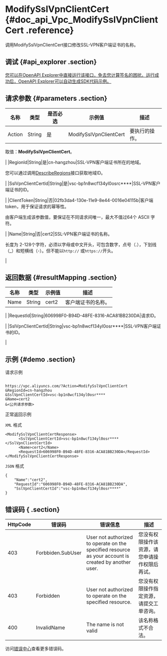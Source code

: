 # ModifySslVpnClientCert {#doc_api_Vpc_ModifySslVpnClientCert .reference}

调用ModifySslVpnClientCert接口修改SSL-VPN客户端证书的名称。

## 调试 {#api_explorer .section}

[您可以在OpenAPI Explorer中直接运行该接口，免去您计算签名的困扰。运行成功后，OpenAPI Explorer可以自动生成SDK代码示例。](https://api.aliyun.com/#product=Vpc&api=ModifySslVpnClientCert&type=RPC&version=2016-04-28)

## 请求参数 {#parameters .section}

|名称|类型|是否必选|示例值|描述|
|--|--|----|---|--|
|Action|String|是|ModifySslVpnClientCert|要执行的操作。

 取值：**ModifySslVpnClientCert**。

 |
|RegionId|String|是|cn-hangzhou|SSL-VPN客户端证书所在的地域。

 您可以通过调用[DescribeRegions](~~36063~~)接口获取地域ID。

 |
|SslVpnClientCertId|String|是|vsc-bp1n8wcf134yl0osrc\*\*\*\*|SSL-VPN客户端证书的ID。

 |
|ClientToken|String|否|02fb3da4-130e-11e9-8e44-0016e04115b|客户端token，用于保证请求的幂等性。

 由客户端生成该参数值，要保证在不同请求间唯一，最大不值过64个 ASCII 字符。

 |
|Name|String|否|cert2|SSL-VPN客户端证书的名称。

 长度为 2-128个字符，必须以字母或中文开头，可包含数字，点号（.），下划线（\_）和短横线（-）。但不能以`http://` 或`https://`开头。

 |

## 返回数据 {#resultMapping .section}

|名称|类型|示例值|描述|
|--|--|---|--|
|Name|String|cert2|客户端证书的名称。

 |
|RequestId|String|606998F0-B94D-48FE-8316-ACA81BB230DA|请求ID。

 |
|SslVpnClientCertId|String|vsc-bp1n8wcf134yl0osr\*\*\*\*|SSL-VPN客户端证书的ID。

 |

## 示例 {#demo .section}

请求示例

``` {#request_demo}

https://vpc.aliyuncs.com/?Action=ModifySslVpnClientCert
&RegionId=cn-hangzhou
&SslVpnClientCertId=vsc-bp1n8wcf134yl0osr****
&Name=cert2
&<公共请求参数>

```

正常返回示例

`XML` 格式

``` {#xml_return_success_demo}
<ModifySslVpnClientCertResponse>
      <SslVpnClientCertId>vsc-bp1n8wcf134yl0osr****</SslVpnClientCertId>
      <Name>cert2</Name>
      <RequestId>606998F0-B94D-48FE-8316-ACA81BB230DA</RequestId>
</ModifySslVpnClientCertResponse>
```

`JSON` 格式

``` {#json_return_success_demo}
{
	"Name":"cert2",
	"RequestId":"606998F0-B94D-48FE-8316-ACA81BB230DA",
	"SslVpnClientCertId":"vsc-bp1n8wcf134yl0osr****"
}
```

## 错误码 { .section}

|HttpCode|错误码|错误信息|描述|
|--------|---|----|--|
|403|Forbbiden.SubUser|User not authorized to operate on the specified resource as your account is created by another user.|您没有权限操作该资源，请您申请操作权限后再试。|
|403|Forbidden|User not authorized to operate on the specified resource.|您没有权限操作指定资源，请提交工单咨询。|
|400|InvalidName|The name is not valid|该名称格式不合法。|

访问[错误中心](https://error-center.aliyun.com/status/product/Vpc)查看更多错误码。

